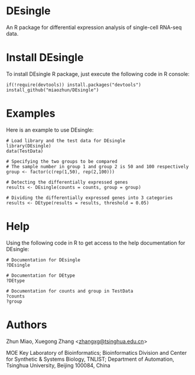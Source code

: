 # DEsingle
An R package for differential expression analysis of single-cell RNA-seq data.

# Install DEsingle
To install DEsingle R package, just execute the following code in R console:
```
if(!require(devtools)) install.packages("devtools")
install_github("miaozhun/DEsingle")
```

# Examples
Here is an example to use DEsingle:
```
# Load library and the test data for DEsingle
library(DEsingle)
data(TestData)

# Specifying the two groups to be compared
# The sample number in group 1 and group 2 is 50 and 100 respectively
group <- factor(c(rep(1,50), rep(2,100)))

# Detecting the differentially expressed genes
results <- DEsingle(counts = counts, group = group)

# Dividing the differentially expressed genes into 3 categories
results <- DEtype(results = results, threshold = 0.05)
```
# Help
Using the following code in R to get access to the help documentation for DEsingle:
```
# Documentation for DEsingle
?DEsingle
```
```
# Documentation for DEtype
?DEtype
```
```
# Documentation for counts and group in TestData
?counts
?group
```
# Authors
Zhun Miao, Xuegong Zhang <<zhangxg@tsinghua.edu.cn>>

MOE Key Laboratory of Bioinformatics; Bioinformatics Division and Center for Synthetic & Systems Biology, TNLIST; Department of Automation, Tsinghua University, Beijing 100084, China
